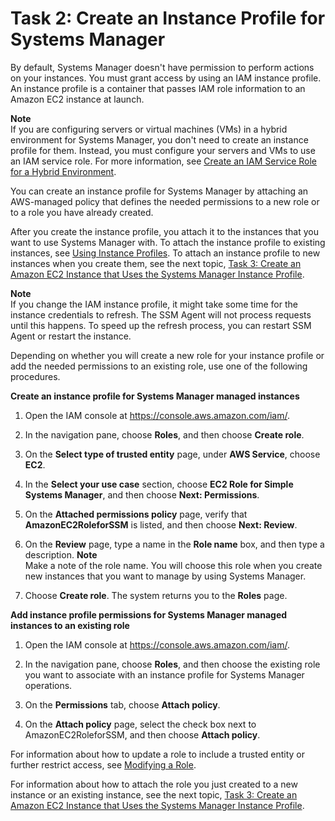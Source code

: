 # Task 2: Create an Instance Profile for Systems Manager<a name="sysman-configuring-access-role"></a>

By default, Systems Manager doesn't have permission to perform actions on your instances\. You must grant access by using an IAM instance profile\. An instance profile is a container that passes IAM role information to an Amazon EC2 instance at launch\. 

**Note**  
If you are configuring servers or virtual machines \(VMs\) in a hybrid environment for Systems Manager, you don't need to create an instance profile for them\. Instead, you must configure your servers and VMs to use an IAM service role\. For more information, see [Create an IAM Service Role for a Hybrid Environment](sysman-service-role.md)\.

You can create an instance profile for Systems Manager by attaching an AWS\-managed policy that defines the needed permissions to a new role or to a role you have already created\.

After you create the instance profile, you attach it to the instances that you want to use Systems Manager with\. To attach the instance profile to existing instances, see [Using Instance Profiles](http://docs.aws.amazon.com/IAM/latest/UserGuide/id_roles_use_switch-role-ec2_instance-profiles.html)\. To attach an instance profile to new instances when you create them, see the next topic, [Task 3: Create an Amazon EC2 Instance that Uses the Systems Manager Instance Profile](sysman-create-instance-with-role.md)\.

**Note**  
If you change the IAM instance profile, it might take some time for the instance credentials to refresh\. The SSM Agent will not process requests until this happens\. To speed up the refresh process, you can restart SSM Agent or restart the instance\. 

Depending on whether you will create a new role for your instance profile or add the needed permissions to an existing role, use one of the following procedures\.<a name="setup-instance-profile-managed-policy"></a>

**Create an instance profile for Systems Manager managed instances**

1. Open the IAM console at [https://console\.aws\.amazon\.com/iam/](https://console.aws.amazon.com/iam/)\.

1. In the navigation pane, choose **Roles**, and then choose **Create role**\.

1. On the **Select type of trusted entity** page, under **AWS Service**, choose **EC2**\.

1. In the **Select your use case** section, choose **EC2 Role for Simple Systems Manager**, and then choose **Next: Permissions**\.

1. On the **Attached permissions policy** page, verify that **AmazonEC2RoleforSSM** is listed, and then choose **Next: Review**\. 

1. On the **Review** page, type a name in the **Role name** box, and then type a description\.
**Note**  
Make a note of the role name\. You will choose this role when you create new instances that you want to manage by using Systems Manager\.

1. Choose **Create role**\. The system returns you to the **Roles** page\.<a name="setup-instance-profile-custom-policy"></a>

**Add instance profile permissions for Systems Manager managed instances to an existing role**

1. Open the IAM console at [https://console\.aws\.amazon\.com/iam/](https://console.aws.amazon.com/iam/)\.

1. In the navigation pane, choose **Roles**, and then choose the existing role you want to associate with an instance profile for Systems Manager operations\.

1. On the **Permissions** tab, choose **Attach policy**\.

1. On the **Attach policy** page, select the check box next to AmazonEC2RoleforSSM, and then choose **Attach policy**\.

For information about how to update a role to include a trusted entity or further restrict access, see [Modifying a Role](http://docs.aws.amazon.com/IAM/latest/UserGuide/id_roles_manage_modify.html)\. 

For information about how to attach the role you just created to a new instance or an existing instance, see the next topic, [Task 3: Create an Amazon EC2 Instance that Uses the Systems Manager Instance Profile](sysman-create-instance-with-role.md)\.